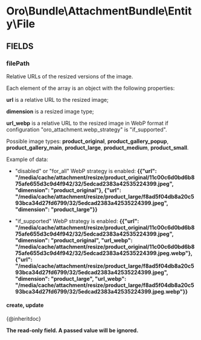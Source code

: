 # Oro\Bundle\AttachmentBundle\Entity\File

## FIELDS

### filePath

Relative URLs of the resized versions of the image.

Each element of the array is an object with the following properties:

**url** is a relative URL to the resized image;

**dimension** is a resized image type;

**url_webp** is a relative URL to the resized image in WebP format if configuration "oro_attachment.webp_strategy" is "if_supported".

Possible image types: **product_original**, **product_gallery_popup**, **product_gallery_main**,
**product_large**, **product_medium**, **product_small**.

Example of data:

- "disabled" or "for_all" WebP strategy is enabled: **{{"url": "/media/cache/attachment/resize/product_original/11c00c6d0bd6b875afe655d3c9d4f942/32/5edcad2383a42535224399.jpeg", "dimension": "product_original"}, {"url": "/media/cache/attachment/resize/product_large/f8ad5f04db8a20c593bca34d27fd6799/32/5edcad2383a42535224399.jpeg", "dimension": "product_large"}}**

- "if_supported" WebP strategy is enabled: **{{"url": "/media/cache/attachment/resize/product_original/11c00c6d0bd6b875afe655d3c9d4f942/32/5edcad2383a42535224399.jpeg", "dimension": "product_original", "url_webp": "/media/cache/attachment/resize/product_original/11c00c6d0bd6b875afe655d3c9d4f942/32/5edcad2383a42535224399.jpeg.webp"}, {"url": "/media/cache/attachment/resize/product_large/f8ad5f04db8a20c593bca34d27fd6799/32/5edcad2383a42535224399.jpeg", "dimension": "product_large", "url_webp": "/media/cache/attachment/resize/product_large/f8ad5f04db8a20c593bca34d27fd6799/32/5edcad2383a42535224399.jpeg.webp"}}**


#### create, update

{@inheritdoc}

**The read-only field. A passed value will be ignored.**
